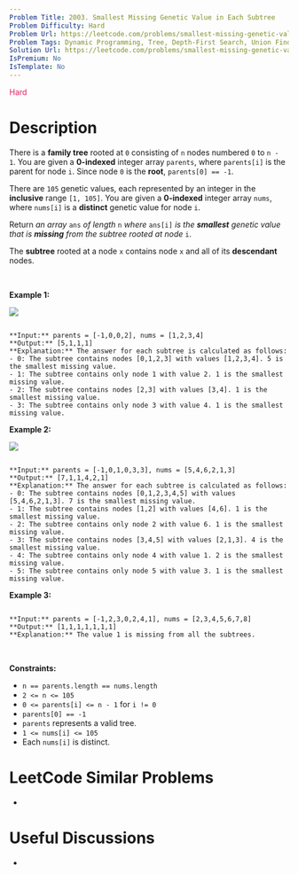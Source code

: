 ```yaml
---
Problem Title: 2003. Smallest Missing Genetic Value in Each Subtree
Problem Difficulty: Hard
Problem Url: https://leetcode.com/problems/smallest-missing-genetic-value-in-each-subtree/
Problem Tags: Dynamic Programming, Tree, Depth-First Search, Union Find
Solution Url: https://leetcode.com/problems/smallest-missing-genetic-value-in-each-subtree/solution/
IsPremium: No
IsTemplate: No
---
```


<span style="color: rgb(233, 30, 99);">Hard</span>

# Description

There is a **family tree** rooted at `0` consisting of `n` nodes numbered `0` to `n - 1`. You are given a **0-indexed** integer array `parents`, where `parents[i]` is the parent for node `i`. Since node `0` is the **root**, `parents[0] == -1`.


There are `105` genetic values, each represented by an integer in the **inclusive** range `[1, 105]`. You are given a **0-indexed** integer array `nums`, where `nums[i]` is a **distinct** genetic value for node `i`.


Return *an array* `ans` *of length* `n` *where* `ans[i]` *is* *the **smallest** genetic value that is **missing** from the subtree rooted at node* `i`.


The **subtree** rooted at a node `x` contains node `x` and all of its **descendant** nodes.


 


**Example 1:**


![](https://assets.leetcode.com/uploads/2021/08/23/case-1.png)

```

**Input:** parents = [-1,0,0,2], nums = [1,2,3,4]
**Output:** [5,1,1,1]
**Explanation:** The answer for each subtree is calculated as follows:
- 0: The subtree contains nodes [0,1,2,3] with values [1,2,3,4]. 5 is the smallest missing value.
- 1: The subtree contains only node 1 with value 2. 1 is the smallest missing value.
- 2: The subtree contains nodes [2,3] with values [3,4]. 1 is the smallest missing value.
- 3: The subtree contains only node 3 with value 4. 1 is the smallest missing value.

```

**Example 2:**


![](https://assets.leetcode.com/uploads/2021/08/23/case-2.png)

```

**Input:** parents = [-1,0,1,0,3,3], nums = [5,4,6,2,1,3]
**Output:** [7,1,1,4,2,1]
**Explanation:** The answer for each subtree is calculated as follows:
- 0: The subtree contains nodes [0,1,2,3,4,5] with values [5,4,6,2,1,3]. 7 is the smallest missing value.
- 1: The subtree contains nodes [1,2] with values [4,6]. 1 is the smallest missing value.
- 2: The subtree contains only node 2 with value 6. 1 is the smallest missing value.
- 3: The subtree contains nodes [3,4,5] with values [2,1,3]. 4 is the smallest missing value.
- 4: The subtree contains only node 4 with value 1. 2 is the smallest missing value.
- 5: The subtree contains only node 5 with value 3. 1 is the smallest missing value.

```

**Example 3:**



```

**Input:** parents = [-1,2,3,0,2,4,1], nums = [2,3,4,5,6,7,8]
**Output:** [1,1,1,1,1,1,1]
**Explanation:** The value 1 is missing from all the subtrees.

```

 


**Constraints:**


* `n == parents.length == nums.length`
* `2 <= n <= 105`
* `0 <= parents[i] <= n - 1` for `i != 0`
* `parents[0] == -1`
* `parents` represents a valid tree.
* `1 <= nums[i] <= 105`
* Each `nums[i]` is distinct.




# LeetCode Similar Problems

- []()

# Useful Discussions

- []()
